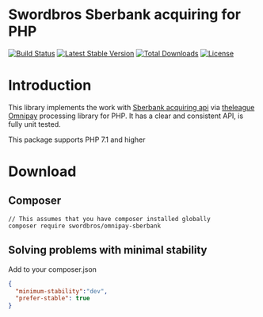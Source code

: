 # Swordbros Sberbank acquiring for PHP 

[![Build Status](https://travis-ci.org/AndrewNovikof/omnipay-sberbank.svg?branch=master)](https://travis-ci.org/AndrewNovikof/omnipay-sberbank)
[![Latest Stable Version](https://poser.pugx.org/andrewnovikof/omnipay-sberbank/v/stable)](https://packagist.org/packages/andrewnovikof/omnipay-sberbank)
[![Total Downloads](https://poser.pugx.org/andrewnovikof/omnipay-sberbank/downloads)](https://packagist.org/packages/andrewnovikof/omnipay-sberbank)
[![License](https://poser.pugx.org/andrewnovikof/omnipay-sberbank/license)](https://packagist.org/packages/andrewnovikof/omnipay-sberbank)

# Introduction

This library implements the work with [Sberbank acquiring api](https://developer.sberbank.ru/doc/v1/acquiring/rest-requests-about) via [theleague Omnipay](https://omnipay.thephpleague.com/) processing library for PHP. It has a clear and consistent API, is fully unit tested.

This package supports PHP 7.1 and higher 

# Download

## Composer 

```
// This assumes that you have composer installed globally
composer require swordbros/omnipay-sberbank
```

## Solving problems with minimal stability

Add to your composer.json

```json
{
  "minimum-stability":"dev",
  "prefer-stable": true
}

```
